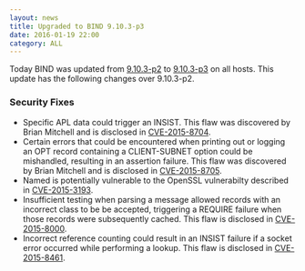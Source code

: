 ```yaml
---
layout: news
title: Upgraded to BIND 9.10.3-p3
date: 2016-01-19 22:00
category: ALL
---
```


Today BIND was updated from [9.10.3-p2](https://kb.isc.org/article/AA-01328/81/BIND-9.10.3-P2-Release-Notes.html) to [9.10.3-p3](https://kb.isc.org/article/AA-01346/81/BIND-9.10.3-P3-Release-Notes.html) on all hosts. This update has the following changes over 9.10.3-p2.

### Security Fixes

* Specific APL data could trigger an INSIST. This flaw was discovered by Brian Mitchell and is disclosed in [CVE-2015-8704](https://web.nvd.nist.gov/view/vuln/detail?vulnId=CVE-2015-8704).
* Certain errors that could be encountered when printing out or logging an OPT record containing a CLIENT-SUBNET option could be mishandled, resulting in an assertion failure. This flaw was discovered by Brian Mitchell and is disclosed in [CVE-2015-8705](https://web.nvd.nist.gov/view/vuln/detail?vulnId=CVE-2015-8705).
* Named is potentially vulnerable to the OpenSSL vulnerabilty described in [CVE-2015-3193](https://web.nvd.nist.gov/view/vuln/detail?vulnId=CVE-2015-3193).
* Insufficient testing when parsing a message allowed records with an incorrect class to be be accepted, triggering a REQUIRE failure when those records were subsequently cached. This flaw is disclosed in [CVE-2015-8000](https://web.nvd.nist.gov/view/vuln/detail?vulnId=CVE-2015-8000).
* Incorrect reference counting could result in an INSIST failure if a socket error occurred while performing a lookup. This flaw is disclosed in [CVE-2015-8461](https://web.nvd.nist.gov/view/vuln/detail?vulnId=CVE-2015-8461).
